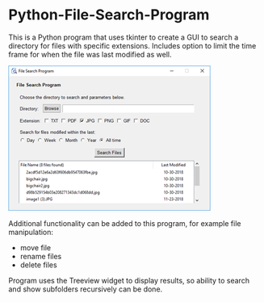 # Python-File-Search-Program

This is a Python program that uses tkinter to create a GUI to search a directory for files with specific extensions.
Includes option to limit the time frame for when the file was last modified as well.

![alt text](https://raw.githubusercontent.com/rhdalton/Python-File-Search-Program/master/assets/screencap.png)

Additional functionality can be added to this program, for example file manipulation:
- move file
- rename files
- delete files

Program uses the Treeview widget to display results, so ability to search and show subfolders recursively can be done.
